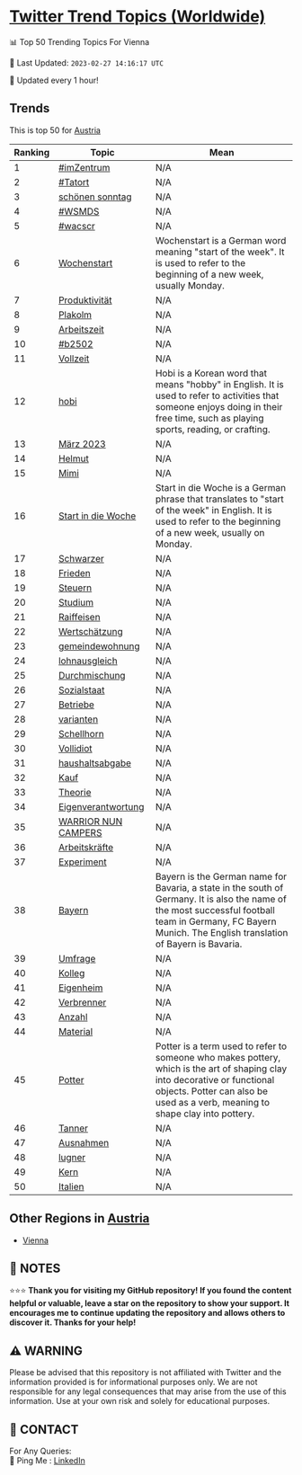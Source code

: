 [Twitter Trend Topics (Worldwide)](https://github.com/ErcinDedeoglu/Twitter-Trend-Topics)
==========


📊 Top 50 Trending Topics For Vienna

📆 Last Updated: `2023-02-27 14:16:17 UTC`

🔧 Updated every 1 hour!


## Trends

This is top 50 for [Austria](</Austria>)

| Ranking | Topic | Mean |
| ------- | ------------ | ------------ |
| 1 | [#imZentrum](http://twitter.com/search?q=%23imZentrum) | N/A |
| 2 | [#Tatort](http://twitter.com/search?q=%23Tatort) | N/A |
| 3 | [schönen sonntag](http://twitter.com/search?q=sch%c3%b6nen+sonntag) | N/A |
| 4 | [#WSMDS](http://twitter.com/search?q=%23WSMDS) | N/A |
| 5 | [#wacscr](http://twitter.com/search?q=%23wacscr) | N/A |
| 6 | [Wochenstart](http://twitter.com/search?q=Wochenstart) | Wochenstart is a German word meaning "start of the week". It is used to refer to the beginning of a new week, usually Monday. |
| 7 | [Produktivität](http://twitter.com/search?q=Produktivit%c3%a4t) | N/A |
| 8 | [Plakolm](http://twitter.com/search?q=Plakolm) | N/A |
| 9 | [Arbeitszeit](http://twitter.com/search?q=Arbeitszeit) | N/A |
| 10 | [#b2502](http://twitter.com/search?q=%23b2502) | N/A |
| 11 | [Vollzeit](http://twitter.com/search?q=Vollzeit) | N/A |
| 12 | [hobi](http://twitter.com/search?q=hobi) | Hobi is a Korean word that means "hobby" in English. It is used to refer to activities that someone enjoys doing in their free time, such as playing sports, reading, or crafting. |
| 13 | [März 2023](http://twitter.com/search?q=M%c3%a4rz+2023) | N/A |
| 14 | [Helmut](http://twitter.com/search?q=Helmut) | N/A |
| 15 | [Mimi](http://twitter.com/search?q=Mimi) | N/A |
| 16 | [Start in die Woche](http://twitter.com/search?q=Start+in+die+Woche) | Start in die Woche is a German phrase that translates to "start of the week" in English. It is used to refer to the beginning of a new week, usually on Monday. |
| 17 | [Schwarzer](http://twitter.com/search?q=Schwarzer) | N/A |
| 18 | [Frieden](http://twitter.com/search?q=Frieden) | N/A |
| 19 | [Steuern](http://twitter.com/search?q=Steuern) | N/A |
| 20 | [Studium](http://twitter.com/search?q=Studium) | N/A |
| 21 | [Raiffeisen](http://twitter.com/search?q=Raiffeisen) | N/A |
| 22 | [Wertschätzung](http://twitter.com/search?q=Wertsch%c3%a4tzung) | N/A |
| 23 | [gemeindewohnung](http://twitter.com/search?q=gemeindewohnung) | N/A |
| 24 | [lohnausgleich](http://twitter.com/search?q=lohnausgleich) | N/A |
| 25 | [Durchmischung](http://twitter.com/search?q=Durchmischung) | N/A |
| 26 | [Sozialstaat](http://twitter.com/search?q=Sozialstaat) | N/A |
| 27 | [Betriebe](http://twitter.com/search?q=Betriebe) | N/A |
| 28 | [varianten](http://twitter.com/search?q=varianten) | N/A |
| 29 | [Schellhorn](http://twitter.com/search?q=Schellhorn) | N/A |
| 30 | [Vollidiot](http://twitter.com/search?q=Vollidiot) | N/A |
| 31 | [haushaltsabgabe](http://twitter.com/search?q=haushaltsabgabe) | N/A |
| 32 | [Kauf](http://twitter.com/search?q=Kauf) | N/A |
| 33 | [Theorie](http://twitter.com/search?q=Theorie) | N/A |
| 34 | [Eigenverantwortung](http://twitter.com/search?q=Eigenverantwortung) | N/A |
| 35 | [WARRIOR NUN CAMPERS](http://twitter.com/search?q=WARRIOR+NUN+CAMPERS) | N/A |
| 36 | [Arbeitskräfte](http://twitter.com/search?q=Arbeitskr%c3%a4fte) | N/A |
| 37 | [Experiment](http://twitter.com/search?q=Experiment) | N/A |
| 38 | [Bayern](http://twitter.com/search?q=Bayern) | Bayern is the German name for Bavaria, a state in the south of Germany. It is also the name of the most successful football team in Germany, FC Bayern Munich. The English translation of Bayern is Bavaria. |
| 39 | [Umfrage](http://twitter.com/search?q=Umfrage) | N/A |
| 40 | [Kolleg](http://twitter.com/search?q=Kolleg) | N/A |
| 41 | [Eigenheim](http://twitter.com/search?q=Eigenheim) | N/A |
| 42 | [Verbrenner](http://twitter.com/search?q=Verbrenner) | N/A |
| 43 | [Anzahl](http://twitter.com/search?q=Anzahl) | N/A |
| 44 | [Material](http://twitter.com/search?q=Material) | N/A |
| 45 | [Potter](http://twitter.com/search?q=Potter) | Potter is a term used to refer to someone who makes pottery, which is the art of shaping clay into decorative or functional objects. Potter can also be used as a verb, meaning to shape clay into pottery. |
| 46 | [Tanner](http://twitter.com/search?q=Tanner) | N/A |
| 47 | [Ausnahmen](http://twitter.com/search?q=Ausnahmen) | N/A |
| 48 | [lugner](http://twitter.com/search?q=lugner) | N/A |
| 49 | [Kern](http://twitter.com/search?q=Kern) | N/A |
| 50 | [Italien](http://twitter.com/search?q=Italien) | N/A |



## Other Regions in [Austria](</Austria>)

* [Vienna](</Austria/Vienna.md>)



## 📝 NOTES

⭐⭐⭐ **Thank you for visiting my GitHub repository! If you found the content helpful or valuable, leave a star on the repository to show your support. It encourages me to continue updating the repository and allows others to discover it. Thanks for your help!**


## ⚠️ WARNING

Please be advised that this repository is not affiliated with Twitter and the information provided is for informational purposes only. We are not responsible for any legal consequences that may arise from the use of this information. Use at your own risk and solely for educational purposes.


## 📨 CONTACT

 For Any Queries:  
            🏓 Ping Me : [LinkedIn](https://www.linkedin.com/in/ercindedeoglu/)
